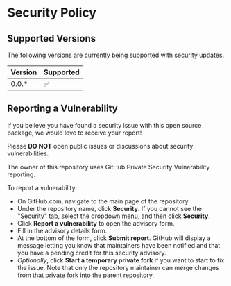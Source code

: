 # Security Policy

## Supported Versions

The following versions are currently being supported with security updates.

| Version | Supported          |
| ------- | ------------------ |
| 0.0.\*  | :white_check_mark: |

## Reporting a Vulnerability

If you believe you have found a security issue with this open source package, we would love to receive your report!

Please **DO NOT** open public issues or discussions about security vulnerabilities.

The owner of this repository uses GitHub Private Security Vulnerability reporting.

To report a vulnerability:

- On GitHub.com, navigate to the main page of the repository.
- Under the repository name, click **Security**.
  If you cannot see the "Security" tab, select the dropdown menu, and then click **Security**.
- Click **Report a vulnerability** to open the advisory form.
- Fill in the advisory details form.
- At the bottom of the form, click **Submit report**.
  GitHub will display a message letting you know that maintainers have been notified
  and that you have a pending credit for this security advisory.
- _Optionally_, click **Start a temporary private fork** if you want to start to fix the issue.
  Note that only the repository maintainer can merge changes from that private fork
  into the parent repository.
